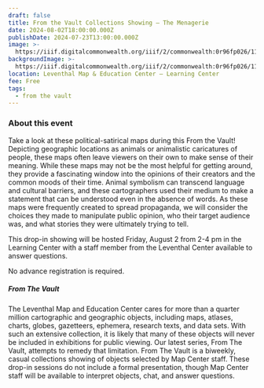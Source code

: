 ```yaml
---
draft: false
title: From the Vault Collections Showing — The Menagerie
date: 2024-08-02T18:00:00.000Z
publishDate: 2024-07-23T13:00:00.000Z
image: >-
  https://iiif.digitalcommonwealth.org/iiif/2/commonwealth:0r96fp026/119,53,6784,3745/,1200/0/default.jpg
backgroundImage: >-
  https://iiif.digitalcommonwealth.org/iiif/2/commonwealth:0r96fp026/119,53,6784,3745/,1200/0/default.jpg
location: Leventhal Map & Education Center – Learning Center
fee: Free
tags:
  - from the vault
---
```


### About this event

Take a look at these political-satirical maps during this From the Vault! Depicting geographic locations as animals or animalistic caricatures of people, these maps often leave viewers on their own to make sense of their meaning. While these maps may not be the most helpful for getting around, they provide a fascinating window into the opinions of their creators and the common moods of their time. Animal symbolism can transcend language and cultural barriers, and these cartographers used their medium to make a statement that can be understood even in the absence of words. As these maps were frequently created to spread propaganda, we will consider the choices they made to manipulate public opinion, who their target audience was, and what stories they were ultimately trying to tell.

This drop-in showing will be hosted Friday, August 2 from 2-4 pm in the Learning Center with a staff member from the Leventhal Center available to answer questions.

No advance registration is required.

##### ***From The Vault***

The Leventhal Map and Education Center cares for more than a quarter million cartographic and geographic objects, including maps, atlases, charts, globes, gazetteers, ephemera, research texts, and data sets. With such an extensive collection, it is likely that many of these objects will never be included in exhibitions for public viewing. Our latest series, From The Vault, attempts to remedy that limitation. From The Vault is a biweekly, casual collections showing of objects selected by Map Center staff. These drop-in sessions do not include a formal presentation, though Map Center staff will be available to interpret objects, chat, and answer questions.
